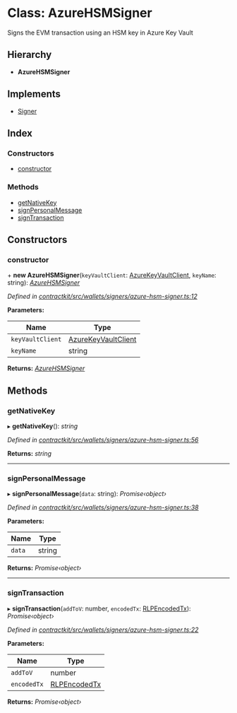 # Class: AzureHSMSigner

Signs the EVM transaction using an HSM key in Azure Key Vault

## Hierarchy

* **AzureHSMSigner**

## Implements

* [Signer](../interfaces/_contractkit_src_wallets_signers_signer_.signer.md)

## Index

### Constructors

* [constructor](_contractkit_src_wallets_signers_azure_hsm_signer_.azurehsmsigner.md#constructor)

### Methods

* [getNativeKey](_contractkit_src_wallets_signers_azure_hsm_signer_.azurehsmsigner.md#getnativekey)
* [signPersonalMessage](_contractkit_src_wallets_signers_azure_hsm_signer_.azurehsmsigner.md#signpersonalmessage)
* [signTransaction](_contractkit_src_wallets_signers_azure_hsm_signer_.azurehsmsigner.md#signtransaction)

## Constructors

###  constructor

\+ **new AzureHSMSigner**(`keyVaultClient`: [AzureKeyVaultClient](_contractkit_src_utils_azure_key_vault_client_.azurekeyvaultclient.md), `keyName`: string): *[AzureHSMSigner](_contractkit_src_wallets_signers_azure_hsm_signer_.azurehsmsigner.md)*

*Defined in [contractkit/src/wallets/signers/azure-hsm-signer.ts:12](https://github.com/celo-org/celo-monorepo/blob/master/packages/contractkit/src/wallets/signers/azure-hsm-signer.ts#L12)*

**Parameters:**

Name | Type |
------ | ------ |
`keyVaultClient` | [AzureKeyVaultClient](_contractkit_src_utils_azure_key_vault_client_.azurekeyvaultclient.md) |
`keyName` | string |

**Returns:** *[AzureHSMSigner](_contractkit_src_wallets_signers_azure_hsm_signer_.azurehsmsigner.md)*

## Methods

###  getNativeKey

▸ **getNativeKey**(): *string*

*Defined in [contractkit/src/wallets/signers/azure-hsm-signer.ts:56](https://github.com/celo-org/celo-monorepo/blob/master/packages/contractkit/src/wallets/signers/azure-hsm-signer.ts#L56)*

**Returns:** *string*

___

###  signPersonalMessage

▸ **signPersonalMessage**(`data`: string): *Promise‹object›*

*Defined in [contractkit/src/wallets/signers/azure-hsm-signer.ts:38](https://github.com/celo-org/celo-monorepo/blob/master/packages/contractkit/src/wallets/signers/azure-hsm-signer.ts#L38)*

**Parameters:**

Name | Type |
------ | ------ |
`data` | string |

**Returns:** *Promise‹object›*

___

###  signTransaction

▸ **signTransaction**(`addToV`: number, `encodedTx`: [RLPEncodedTx](../interfaces/_contractkit_src_utils_signing_utils_.rlpencodedtx.md)): *Promise‹object›*

*Defined in [contractkit/src/wallets/signers/azure-hsm-signer.ts:22](https://github.com/celo-org/celo-monorepo/blob/master/packages/contractkit/src/wallets/signers/azure-hsm-signer.ts#L22)*

**Parameters:**

Name | Type |
------ | ------ |
`addToV` | number |
`encodedTx` | [RLPEncodedTx](../interfaces/_contractkit_src_utils_signing_utils_.rlpencodedtx.md) |

**Returns:** *Promise‹object›*
